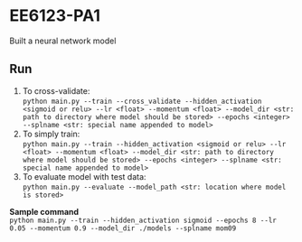 # EE6123-PA1
Built a neural network model

## Run
1. To cross-validate:  
   `python main.py --train --cross_validate --hidden_activation <sigmoid or relu> --lr <float> --momentum <float> --model_dir <str: path to directory where model should be stored> --epochs <integer> --splname <str: special name appended to model>` 
2. To simply train:  
   `python main.py --train --hidden_activation <sigmoid or relu> --lr <float> --momentum <float> --model_dir <str: path to directory where model should be stored> --epochs <integer> --splname <str: special name appended to model>`
3. To evaluate model with test data:  
    `python main.py --evaluate --model_path <str: location where model is stored>`
    
**Sample command**   
`python main.py --train --hidden_activation sigmoid --epochs 8 --lr 0.05 --momentum 0.9 --model_dir ./models --splname mom09`
